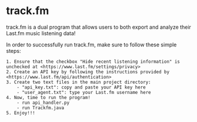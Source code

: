 # track.fm

track.fm is a dual program that allows users to both export and analyze their Last.fm music listening data!

In order to successfully run track.fm, make sure to follow these simple steps:

    1. Ensure that the checkbox "Hide recent listening information" is unchecked at <https://www.last.fm/settings/privacy>
    2. Create an API key by following the instructions provided by <https://www.last.fm/api/authentication>
    3. Create two text files in the main project directory:
        - "api_key.txt": copy and paste your API key here
        - "user_agent.txt": type your Last.fm username here
    4. Now, time to run the program!
        - run api_handler.py
        - run Trackfm.java
    5. Enjoy!!!

